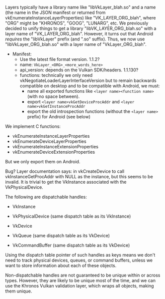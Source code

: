 

Layers typically have a library name like "libVkLayer_blah.so"
and a name (the name in the JSON manifest or returned from vkEnumerateInstanceLayerProperties) like "VK_LAYER_ORG_blah",
where "ORG" might be "KHRONOS", "GOOG", "LUNARG", etc.
We previously decided to unify things to get a library "libVK_LAYER_ORG_blah.so" with a layer name of "VK_LAYER_ORG_blah".
However, it turns out that Android _requires_ the "libVkLayer" prefix (and ".so" suffix).
Thus, we now use "libVkLayer_ORG_blah.so" with a layer name of "VkLayer_ORG_blah".

* Manifest:
  * Use the latest file format version. 1.1.2?
  * name: `VkLayer_<ORG>_<more_words_here>`
  * api_version: depends on the Vulkan SDK/headers. 1.1.130?
  * functions: technically we only need
vkNegotiateLoaderLayerInterfaceVersion
but to remain backwards compatible on desktop
and to be compatible with Android,
we must:
    * name all exported functions like `<layer name><function name>` (with no space between).
    * export `<layer name>vkGetDeviceProcAddr` and `<layer name>vkGetInstanceProcAddr`
    * export the old introspection functions (without the `<layer name>` prefix) for Android (see below)

We implement C functions:
  * vkEnumerateInstanceLayerProperties
  * vkEnumerateDeviceLayerProperties
  * vkEnumerateInstanceExtensionProperties
  * vkEnumerateDeviceExtensionProperties

But we only export them on Android.


Bug? Layer documentation says:
in vkCreateDevice to call
vkInstanceGetProcAddr with
NULL as the instance, but this seems to be invalid.
It is trivial to get the
VkInstance associated with the VkPhysicalDevice.


The following are dispatchable handles:

- VkInstance
- VkPhysicalDevice (same dispatch table as its VkInstance)

- VkDevice
- VkQueue (same dispatch table as its VkDevice)
- VkCommandBuffer (same dispatch table as its VkDevice)

Using the dispatch table pointer of such handles as keys means we don't need
to track physical devices, queues, or command buffers, unless we want to
store information about each of these objects.
 
Non-dispatchable handles are not guaranteed to be unique
within or across types.
However, they are likely to be unique most of the time,
and we can use the Khronos Vulkan validation layer,
which wraps all objects, making them unique.
